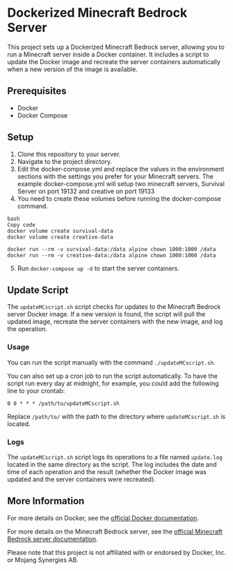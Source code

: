 # Dockerized Minecraft Bedrock Server

This project sets up a Dockerized Minecraft Bedrock server, allowing you to run a Minecraft server inside a Docker container. It includes a script to update the Docker image and recreate the server containers automatically when a new version of the image is available.

## Prerequisites

- Docker
- Docker Compose

## Setup

1. Clone this repository to your server.
2. Navigate to the project directory.
3. Edit the docker-compose.yml and replace the values in the environment sections with the settings you prefer for your Minecraft servers. The example docker-compose.yml will setup two minecraft servers, Survival Server on port 19132 and creative on port 19133
4. You need to create these volumes before running the docker-compose command.
```
bash
Copy code
docker volume create survival-data
docker volume create creative-data

docker run --rm -v survival-data:/data alpine chown 1000:1000 /data
docker run --rm -v creative-data:/data alpine chown 1000:1000 /data
```

5. Run `docker-compose up -d` to start the server containers.


## Update Script

The `updateMCscript.sh` script checks for updates to the Minecraft Bedrock server Docker image. If a new version is found, the script will pull the updated image, recreate the server containers with the new image, and log the operation.

### Usage

You can run the script manually with the command `./updateMCscript.sh`.

You can also set up a cron job to run the script automatically. To have the script run every day at midnight, for example, you could add the following line to your crontab:

```
0 0 * * * /path/to/updateMCscript.sh
```

Replace `/path/to/` with the path to the directory where `updateMCscript.sh` is located.

### Logs

The `updateMCscript.sh` script logs its operations to a file named `update.log` located in the same directory as the script. The log includes the date and time of each operation and the result (whether the Docker image was updated and the server containers were recreated).

## More Information

For more details on Docker, see the [official Docker documentation](https://docs.docker.com/).

For more details on the Minecraft Bedrock server, see the [official Minecraft Bedrock server documentation](https://minecraft.net/en-us/download/server/bedrock/).

Please note that this project is not affiliated with or endorsed by Docker, Inc. or Mojang Synergies AB.
